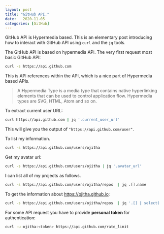 ```yaml
---
layout: post
title: "GitHub API."
date:   2020-11-05
categories: [GitHub]
---
```


GitHub API is Hypermedia based. This is an elementary post introducing how to interact with GitHub API using `curl` and the `jq` tools.

<!--more-->

The GitHub API is based on hypermedia API. The very first request most basic GitHub API:

```bash
curl -s https://api.github.com
```

This is API references within the API, which is a nice part of Hypermedia based APIs.

> A Hypermedia Type is a media type that contains native hyperlinking elements that can be used to control application flow. Hypermedia types are SVG, HTML, Atom and so on.

To extract current user URL:

```bash
curl https://api.github.com | jq '.current_user_url'
```

This will give you the output of `"https://api.github.com/user"`.

To list my information.

```bash
curl -s https://api.github.com/users/ojitha
```

Get my avatar url:

```bash
curl -s https://api.github.com/users/ojitha | jq '.avatar_url'
```

I can list all of my projects as follows.

```bash
curl -s https://api.github.com/users/ojitha/repos  | jq .[].name
```

To get the information about https://ojitha.github.io:

```bash
curl -s https://api.github.com/users/ojitha/repos  | jq '.[] | select(.name == "ojitha.github.io")'
```

For some API request you have to provide **personal token** for authentication:

```bash
curl -u ojitha:<token> https://api.github.com/rate_limit
```


